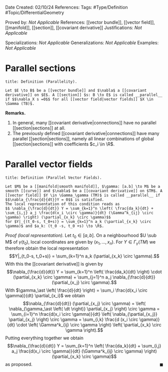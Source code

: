 <div class="topSpace"></div>

Date Created: 02/10/24 
References: 
Tags: #Type/Definition #Topic/DifferentialGeometry

Proved by: <i>Not Applicable</i>
References: [[vector bundle]], [[vector field]], [[manifold]], [[section]], [[covariant derivative]]
Justifications: <i>Not Applicable</i>

Specializations: <i>Not Applicable</i>
Generalizations: <i>Not Applicable</i>
Examples: <i>Not Applicable</i>


# Parallel sections 

``` ad-Definition
title: Definition (Parallelity).

Let $E \to B$ be a [[vector bundle]] and $\nabla$ a [[covariant derivative]] on $E$. A [[section]] $s: B \to E$ is called __parallel__ if $$\nabla_X s =0$$ for all [[vector field|vector fields]] $X \in \Gamma (TB)$.

```

**Remarks.**
1. In general, many [[covariant derivative|connections]] have no parallel [[section|sections]] at all.
2. The previously defined [[covariant derivative|connections]] have many parallel [[section|sections]], namely all linear combinations of global [[section|sections]] with coefficients $c_i \in \R$.


# Parallel vector fields

``` ad-Definition
title: Definition (Parallel Vector Fields).

Let $M$ be a [[manifold|smooth manifold]], $\gamma: [a.b] \to M$ be a smooth [[curve]] and $\nabla$ be a [[covariant derivative]] on $TM$. A [[vector field]] $Y \in \Gamma_\gamma (TM)$ is called __parallel__ if $$\nabla_{\frac{d}{dt}}Y = 0$$ is satisfied.
The local representation of this condition reads as
$$ \nabla_{\frac{d}{dt}} Y = \sum_{k=1}^n \left( \frac{da_k}{dt} + \sum_{i,j} a_j \frac{d(x_i \circ \gamma)}{dt} (\Gamma^k_{ij} \circ \gamma) \right) (\partial_{x_k} \circ \gamma)$$
for $Y|_{(t_0-s, t_0+s)} = \sum_{k=1}^n a_k (\partial_{x_k} \circ \gamma)$ and $a_k: (t_0 -s, t_0 +s) \to \R$.
```
<i>Proof (local representation).</i>
Let $t_0 \in [a,b]$. On a neighbourhood $U \sub M$ of $\gamma(t_0)$, local coordinates are given by $(x_1, \dots, x_n)$. For $Y \in \Gamma_\gamma (TM)$ we therefore obtain the local representation $$Y|_{t_0-s, t_0+s)} = \sum_{k=1}^n a_k (\partial_{x_k} \circ \gamma).$$ With this the [[covariant derivative]] is given by
$$\nabla_{\frac{d}{dt}} Y = \sum_{k=1}^n \left( \frac{da_k}{dt} \right) \cdot (\partial_{x_k} \circ \gamma) + \sum_{j=1}^n a_j \nabla_{\frac{d}{dt}} (\partial_{x_j} \circ \gamma).$$
With $\gamma_\ast \left( \frac{d}{dt} \right) = \sum_i \frac{d(x_i \circ \gamma)}{dt} \partial_{x_i}$ we obtain
$$\nabla_{\frac{d}{dt}} (\partial_{x_j} \circ \gamma) = \left( \nabla_{\gamma_\ast \left( \dt \right)} \partial_{x_j} \right) \circ \gamma = \sum_{i=1}^n \frac{d(x_i \circ \gamma)}{dt} \left( \nabla_{\partial_{x_j}} \partial_{x_j} \right) \circ \gamma = \sum_{i,k} \frac{d (x_i \circ \gamma)}{dt} \cdot \left( \Gamma^k_{ij} \circ \gamma \right) \left( \partial_{x_k} \circ \gamma \right).$$
Putting everything together we obtain
$$\nabla_{\frac{d}{dt}} Y = \sum_{k=1}^n \left( \frac{da_k}{dt} + \sum_{i,j} a_j \frac{d(x_i \circ \gamma)}{dt} (\Gamma^k_{ij} \circ \gamma) \right) (\partial_{x_k} \circ \gamma)$$ as proposed.
<span style="float:right;">$\blacksquare$</span>

